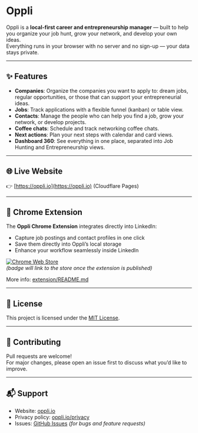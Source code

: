 # Oppli

Oppli is a **local-first career and entrepreneurship manager** — built to help you organize your job hunt, grow your network, and develop your own ideas.  
Everything runs in your browser with no server and no sign-up — your data stays private.

---

## ✨ Features

- **Companies**: Organize the companies you want to apply to: dream jobs, regular opportunities, or those that can support your entrepreneurial ideas.  
- **Jobs**: Track applications with a flexible funnel (kanban) or table view.  
- **Contacts**: Manage the people who can help you find a job, grow your network, or develop projects.  
- **Coffee chats**: Schedule and track networking coffee chats.  
- **Next actions**: Plan your next steps with calendar and card views.  
- **Dashboard 360**: See everything in one place, separated into Job Hunting and Entrepreneurship views.  

---

## 🌐 Live Website

👉 [https://oppli.io](https://oppli.io) (Cloudflare Pages)

---

## 🧩 Chrome Extension

The **Oppli Chrome Extension** integrates directly into LinkedIn:  

- Capture job postings and contact profiles in one click  
- Save them directly into Oppli’s local storage  
- Enhance your workflow seamlessly inside LinkedIn  

[![Chrome Web Store](https://img.shields.io/badge/Chrome%20Extension-coming%20soon-blue)]()  
*(badge will link to the store once the extension is published)*

More info: [extension/README.md](extension/README.md)

---

## 📜 License

This project is licensed under the [MIT License](LICENSE).

---

## 🙌 Contributing

Pull requests are welcome!  
For major changes, please open an issue first to discuss what you’d like to improve.

---

## 📬 Support

- Website: [oppli.io](https://oppli.io)  
- Privacy policy: [oppli.io/privacy](https://oppli.io/privacy.html)  
- Issues: [GitHub Issues](https://github.com/dasarasua/Oppli/issues) *(for bugs and feature requests)*
